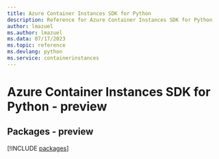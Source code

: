 ```yaml
---
title: Azure Container Instances SDK for Python
description: Reference for Azure Container Instances SDK for Python
author: lmazuel
ms.author: lmazuel
ms.data: 07/17/2023
ms.topic: reference
ms.devlang: python
ms.service: containerinstances
---
```

# Azure Container Instances SDK for Python - preview
## Packages - preview
[!INCLUDE [packages](container-instances-index.md)]